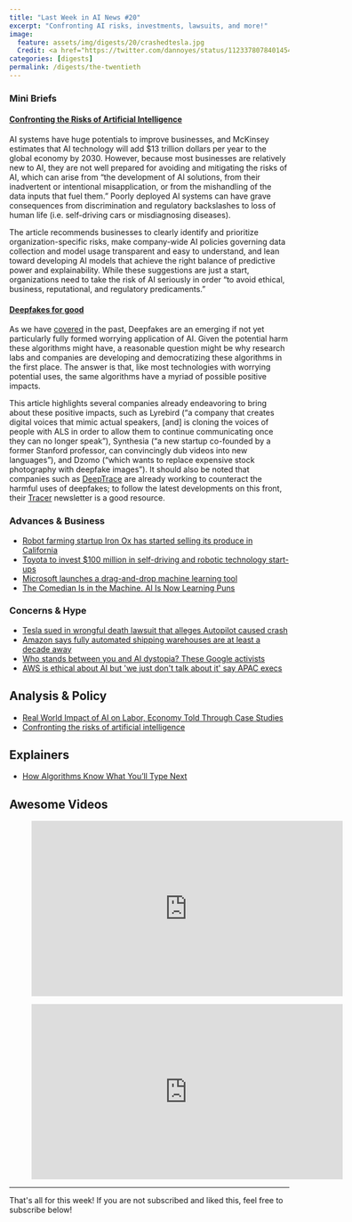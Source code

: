 ```yaml
---
title: "Last Week in AI News #20"
excerpt: "Confronting AI risks, investments, lawsuits, and more!"
image: 
  feature: assets/img/digests/20/crashedtesla.jpg
  Credit: <a href="https://twitter.com/dannoyes/status/1123378078401454080">DanNoyes/Twitter</a>
categories: [digests]
permalink: /digests/the-twentieth
---
```

### Mini Briefs

#### [Confronting the Risks of Artificial Intelligence](https://www.mckinsey.com/business-functions/mckinsey-analytics/our-insights/confronting-the-risks-of-artificial-intelligence)

AI systems have huge potentials to improve businesses, and McKinsey estimates that AI technology will add $13 trillion dollars per year to the global economy by 2030. However, because most businesses are relatively new to AI, they are not well prepared for avoiding and mitigating the risks of AI, which can arise from “the development of AI solutions, from their inadvertent or intentional misapplication, or from the mishandling of the data inputs that fuel them.” Poorly deployed AI systems can have grave consequences from discrimination and regulatory backslashes to loss of human life (i.e. self-driving cars or misdiagnosing diseases). 

The article recommends businesses to clearly identify and prioritize organization-specific risks, make company-wide AI policies governing data collection and model usage transparent and easy to understand, and lean toward developing AI models that achieve the right balance of predictive power and explainability. While these suggestions are just a start, organizations need to take the risk of AI seriously in order “to avoid ethical, business, reputational, and regulatory predicaments.”

#### [Deepfakes for good](https://www.axios.com/newsletters/axios-future-ff6c3502-b75d-4bc2-bc14-ab51f5c69e49.html)

As we have [covered](https://www.skynettoday.com/briefs/deepfakes/) in the past, Deepfakes are an emerging if not yet particularly fully formed worrying application of AI. Given the potential harm these algorithms might have, a reasonable question might be why research labs and companies are developing and democratizing these algorithms in the first place. The answer is that, like most technologies with worrying potential uses, the same algorithms have a myriad of possible positive impacts. 

This article highlights several companies already endeavoring to bring about these positive impacts, such as Lyrebird (“a company that creates digital voices that mimic actual speakers, [and] is cloning the voices of people with ALS in order to allow them to continue communicating once they can no longer speak”), Synthesia (“a new startup co-founded by a former Stanford professor, can convincingly dub videos into new languages”), and Dzomo (“which wants to replace expensive stock photography with deepfake images”). It should also be noted that companies such as [DeepTrace](https://www.deeptracelabs.com/) are already working to counteract the harmful uses of deepfakes; to follow the latest developments on this front, their [Tracer](https://www.deeptracelabs.com/newsletter) newsletter is a good resource.

### Advances & Business

* [Robot farming startup Iron Ox has started selling its produce in California](https://www.theverge.com/2019/5/2/18526590/robot-farming-startup-iron-ox-california-leafy-green-bianchinis)
* [Toyota to invest $100 million in self-driving and robotic technology start-ups](https://www.cnbc.com/2019/05/02/toyota-to-invest-100-million-in-autonomous-driving-and-robotic-startups.html)
* [Microsoft launches a drag-and-drop machine learning tool](https://techcrunch.com/2019/05/02/microsoft-launches-a-drag-and-drop-machine-learning-tool-and-hosted-jupyter-notebooks/)
* [The Comedian Is in the Machine. AI Is Now Learning Puns](https://www.wired.com/story/comedian-machine-ai-learning-puns/)

### Concerns & Hype

* [Tesla sued in wrongful death lawsuit that alleges Autopilot caused crash](https://techcrunch.com/2019/05/01/tesla-sued-in-wrongful-death-lawsuit-that-alleges-autopilot-caused-crash/)
* [Amazon says fully automated shipping warehouses are at least a decade away](https://www.theverge.com/2019/5/1/18526092/amazon-warehouse-robotics-automation-ai-10-years-away)
* [Who stands between you and AI dystopia? These Google activists](https://www.theguardian.com/commentisfree/2019/may/03/ai-dystopia-google-activists)
* [AWS is ethical about AI but 'we just don't talk about it' say APAC execs](https://www.computerworld.com.au/article/661203/aws-ethical-about-ai-we-just-don-t-talk-about-it-say-apac-execs/)

## Analysis & Policy

* [Real World Impact of AI on Labor, Economy Told Through Case Studies](https://www.aitrends.com/ai-adoption/real-world-impact-of-ai-on-labor-economy-told-through-case-studies/)
* [ Confronting the risks of artificial intelligence](https://www.mckinsey.com/business-functions/mckinsey-analytics/our-insights/confronting-the-risks-of-artificial-intelligence)

## Explainers

* [How Algorithms Know What You’ll Type Next](https://pudding.cool/2019/04/text-prediction/)

## Awesome Videos

<figure>
<iframe width="560" height="315" src="https://www.youtube.com/embed/rrFwIShaSd8" frameborder="0" allow="accelerometer; autoplay; encrypted-media; gyroscope; picture-in-picture" allowfullscreen></iframe>
</figure>

<figure>
<iframe width="560" height="315" src="https://www.youtube.com/embed/b9TfkgH0Xzw" frameborder="0" allow="accelerometer; autoplay; encrypted-media; gyroscope; picture-in-picture" allowfullscreen></iframe>
</figure>

<hr>

That's all for this week! If you are not subscribed and liked this, feel free to subscribe below!












